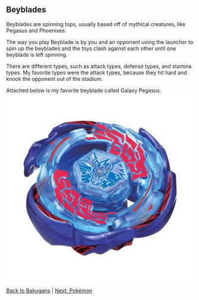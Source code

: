 ## Beyblades
Beyblades are spinning tops, usually based off of mythical creatures, like Pegasus and Phoenixes.

The way you play Beyblade is by you and an opponent using the launcher to spin up the beyblades and the toys clash against each other until one beyblade is left spinning. 

There are different types, such as attack types, defense types, and stamina types. My favorite types were the attack types, because they hit hard and knock the opponent out of the stadium.

Attached below is my favorite beyblade called Galaxy Pegasus.
![Galaxy Pegasus](Galaxy%20Pegasus.jpg)

[Back to Bakugans](bakugans.md) | [Next: Pokémon](pokemon.md)